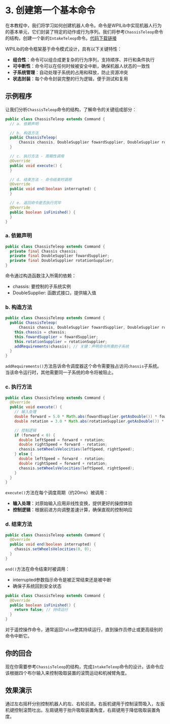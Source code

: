 # 3. 创建第一个基本命令

在本教程中，我们将学习如何创建机器人命令。命令是WPILib中实现机器人行为的基本单元，它们封装了特定的动作或行为序列。我们将参考`ChassisTeleop`命令的结构，创建一个新的`IntakeTeleop`命令。[代码下载链接](https://github.com/zzhangje/ddocc/archive/refs/heads/v0.3.zip)

WPILib的命令框架基于命令模式设计，具有以下关键特性：

- **组合性**：命令可以组合成更复杂的行为序列，支持顺序、并行和条件执行
- **可中断性**：命令可以在任何时候被安全中断，确保机器人状态的一致性
- **子系统管理**：自动处理子系统的占用和释放，防止资源冲突
- **状态封装**：每个命令封装完整的行为逻辑，便于测试和复用

## 示例程序

让我们分析`ChassisTeleop`命令的结构，了解命令的关键组成部分：

```java
public class ChassisTeleop extends Command {
  // a. 依赖声明

  // b. 构造方法
  public ChassisTeleop(
      Chassis chassis, DoubleSupplier fowardSupplier, DoubleSupplier rotationSupplier) {
  }

  // c. 执行方法 - 周期性调用
  @Override
  public void execute() {
  }

  // d. 结束方法 - 命令结束时调用
  @Override
  public void end(boolean interrupted) {
  }

  // e. 返回命令是否执行完毕
  @Override
  public boolean isFinished() {
  }
}
```

### a. 依赖声明

```java
public class ChassisTeleop extends Command {
  private final Chassis chassis;
  private final DoubleSupplier fowardSupplier;
  private final DoubleSupplier rotationSupplier;
}
```

命令通过构造函数注入所需的依赖：
- chassis: 要控制的子系统实例
- DoubleSupplier: 函数式接口，提供输入值

### b. 构造方法

```java
public class ChassisTeleop extends Command {
  public ChassisTeleop(
      Chassis chassis, DoubleSupplier fowardSupplier, DoubleSupplier rotationSupplier) {
    this.chassis = chassis;
    this.fowardSupplier = fowardSupplier;
    this.rotationSupplier = rotationSupplier;
    addRequirements(chassis); // 关键：声明命令所需的子系统
  }
}
```
`addRequirements()`方法告诉命令调度器这个命令需要独占访问`chassis`子系统。当该命令运行时，其他需要同一子系统的命令将被阻止。

### c. 执行方法

```java
public class ChassisTeleop extends Command {
  @Override
  public void execute() {
    // 输入处理
    double forward = 5.0 * Math.abs(fowardSupplier.getAsDouble()) * fowardSupplier.getAsDouble();
    double rotation = 3.0 * Math.abs(rotationSupplier.getAsDouble()) * rotationSupplier.getAsDouble();

    // 控制逻辑
    if (forward < 0) {
      double leftSpeed = forward + rotation;
      double rightSpeed = forward - rotation;
      chassis.setWheelsVelocities(leftSpeed, rightSpeed);
    } else {
      double leftSpeed = forward - rotation;
      double rightSpeed = forward + rotation;
      chassis.setWheelsVelocities(leftSpeed, rightSpeed);
    }
  }
}
```

`execute()`方法在每个调度周期（约20ms）被调用：

- **输入处理**：对原始输入应用非线性变换，提供更好的操控体验
- **控制逻辑**：根据前进方向调整差速计算，确保直观的控制响应

### d. 结束方法

```java
public class ChassisTeleop extends Command {
  @Override
  public void end(boolean interrupted) {
    chassis.setWheelsVelocities(0, 0);
  }
}
```

`end()`方法在命令结束时被调用：
- interrupted参数指示命令是被正常结束还是被中断
- 确保子系统回到安全状态

```java
public class ChassisTeleop extends Command {
  @Override
  public boolean isFinished() {
    return false; // 持续运行
  }
}
```

对于遥控操作命令，通常返回`false`使其持续运行，直到操作员停止或更高级别的命令中断它。

## 你的回合

现在你需要参考`ChassisTeleop`的结构，完成`IntakeTeleop`命令的设计。该命令应该根据四个布尔输入来控制吸取装置的滚筒运动和机械臂角度。



## 效果演示

通过左右摇杆分别控制机器人的左、右轮前进。右扳机键用于控制滚筒吸入，左扳机键控制滚筒吐出。左肩键用于抬升吸取装置角度，右肩键用于降低吸取装置角度。
